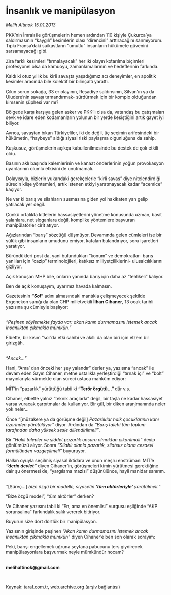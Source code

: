 # İnsanlık ve manipülasyon

*Melih Altınok 15.01.2013*

<div class="yazi"><p>PKK’nin İmralı ile görüşmelerin hemen ardından 110 kişiyle Çukurca’ya saldırmasının “kaygılı” kesimlerin olası “direncini” arttıracağını sanmıyorum. Tıpkı Fransa’daki suikastların “umutlu” insanların hükümete güvenini sarsamayacağı gibi.</p>
<p>Zira farklı kesimleri “tırmalayacak” her iki olayın kotarılma biçimleri profesyonel olsa da kamuoyu, zamanlamalarının ve hedeflerinin farkında.</p>
<p>Kaldı ki otuz yıllık bu kirli savaşta yaşadığımız acı deneyimler, en apolitik kesimler arasında bile kolektif bir bilinçaltı yarattı.</p>
<p>Çıkın sorun sokağa, 33 er olayının, Reşadiye saldırısının, Silvan’ın ya da Uludere’nin savaşı tırmandırmak- sürdürmek için bir komplo olduğundan kimsenin şüphesi var mı?</p>
<p>Bölgede karşı karşıya gelen asker ve PKK’lı olsa da, vatandaş bu çatışmaları sevk ve idare eden kodamanların yolunun bir yerde kesiştiğini artık gayet iyi biliyor.</p>
<p>Ayrıca, savaştan bıkan Türkiyeliler, iki de değil, üç seçimin arifesindeki bir hükümetin, “haybeye” aldığı siyasi riski paylaşma olgunluğuna da sahip.</p>
<p>Kuşkusuz, görüşmelerin açıkça kabullenilmesinde bu destek de çok etkili oldu.</p>
<p>Basının aklı başında kalemlerinin ve kanaat önderlerinin yoğun provokasyon uyarılarının olumlu etkisini de unutmamalı.</p>
<p>Dolayısıyla, bizlerin yukarıdaki gerekçelerle “kirli savaş” diye nitelendirdiği sürecin klişe yöntemleri, artık istenen etkiyi yaratmayacak kadar “acemice” kaçıyor.</p>
<p>Ne var ki barış ve silahların susmasına giden yol hakikaten yan gelip yatılacak yer değil.</p>
<p>Çünkü ortalıkta kitlelerin hassasiyetlerini yönetme konusunda uzman, basit yalanlara, net sloganlara değil, komplike yöntemlere başvuran manipülatörler cirit atıyor.</p>
<p>Ağızlarından “barış” sözcüğü düşmüyor. Devamında gelen cümleleri ise bir sülük gibi insanların umudunu emiyor, kafaları bulandırıyor, soru işaretleri yaratıyor.</p>
<p>Büründükleri post da, yani bulundukları “konum” ve demokratlar- barış yanlıları için “cazip” terminolojileri, katıksız milliyetçiliklerini- ulusalcılıklarını gizliyor.</p>
<p>Açık konuşan MHP bile, onların yanında barış için daha az “tehlikeli” kalıyor.</p>
<p>Ben de açık konuşayım, uyarımız havada kalmasın.</p>
<p>Gazetesinin <b>“<i>Sol</i>”</b> adını almasındaki mantıkla çelişmeyecek şekilde Ergenekon sanığı da olan CHP milletvekili <b>İlhan Cihaner</b>, 13 ocak tarihli yazısına şu cümleyle başlıyor:</p>
<p><i><br/>“</i><i>Peşinen söylemekte fayda var: akan kanın durmamasını istemek ancak insanlıktan çıkmakla mümkün.”</i><i></i></p>
<p>Elbette, bir kısım “sol”da etki sahibi ve akıllı da olan biri için elzem bir girizgâh.</p>
<p><i><br/>“Ancak...” </i></p>
<p>Hani, “Ama’ dan önceki her şey yalandır” derler ya, yazısına “ancak” ile devam eden Sayın Cihaner, metne ustalıkla yerleştirdiği “tırnak içi” ve “bolt” mayınlarıyla sürmekte olan süreci ustaca mahkûm ediyor:</p>
<p>MİT’in “pazarlık” yürüttüğü tabii ki <b>“Terör örgütü...” </b>dür v.s.</p>
<p>Cihaner, elbette yalnız “teknik araçlarla” değil, bir taşla ne kadar hassasiyet varsa vuracak çarpıtmalar da kullanıyor. Bir gül, bir diken aranjmanında neler yok neler...</p>
<p>Önce <i>“</i>[müzakere ya da görüşme değil] <i>Pazarlıklar halk çocuklarının kanı üzerinden yürütülüyor”</i> diyor. Ardından da <i>“Barış talebi tüm toplum tarafından daha yüksek sesle dillendirilmeli”</i>.</p>
<p>Bir <i>“Haklı talepler ve şiddet pazarlık unsuru olmaktan çıkarılmalı”</i> deyip gönlümüzü alıyor. Sonra <i>“Silahlı olanla pazarlık, silahsız olana cezaevi formülünden vazgeçilmeli”</i> buyuruyor.</p>
<p>Halkın oyuyla seçilmiş siyasal iktidara ve onun meşru enstrümanı MİT’e <b><i>“derin devlet”</i></b> diyen Cihaner’in, görüşmeleri kimin yürütmesi gerektiğine dair şu önermesi de, “yargılama mazisi” düşünülünce, hayli manidar sanırım. </p>
<p><i><br/>“</i>[Süreç...] <i>bize özgü bir modelle, siyasetin <b>‘tüm aktörleriyle’ </b>yürütülmeli.”</i></p>
<p>“Bize özgü model”, “tüm aktörler” derken?</p>
<p>Ve Cihaner yazısını tabii ki “En, ama en önemlisi” vurgusu eşliğinde “AKP sorunsalına” farkındalık salık vererek bitiriyor.</p>
<p>Buyurun size dört dörtlük bir manipülasyon. </p>
<p>Yazısının girişinde peşinen <i>“</i><i>Akan kanın durmamasını istemek ancak insanlıktan çıkmakla mümkün”</i> diyen Cihaner’e ben son olarak sorayım:</p>
<p>Peki, barışı engellemek uğruna şeytana pabucunu ters giydirecek manipülasyonlara başvurmak neyle mümkündür hocam?</p><b>
<p><br/>melihaltinok@gmail.com</p>
<p></p></b> 
</div>

Kaynak: [taraf.com.tr](http://www.taraf.com.tr/melih-altinok/makale-insanlik-ve-manipulasyon.htm), [web.archive.org (arşiv bağlantısı)](http://web.archive.org/web/20131114201459/http://www.taraf.com.tr/melih-altinok/makale-insanlik-ve-manipulasyon.htm)
